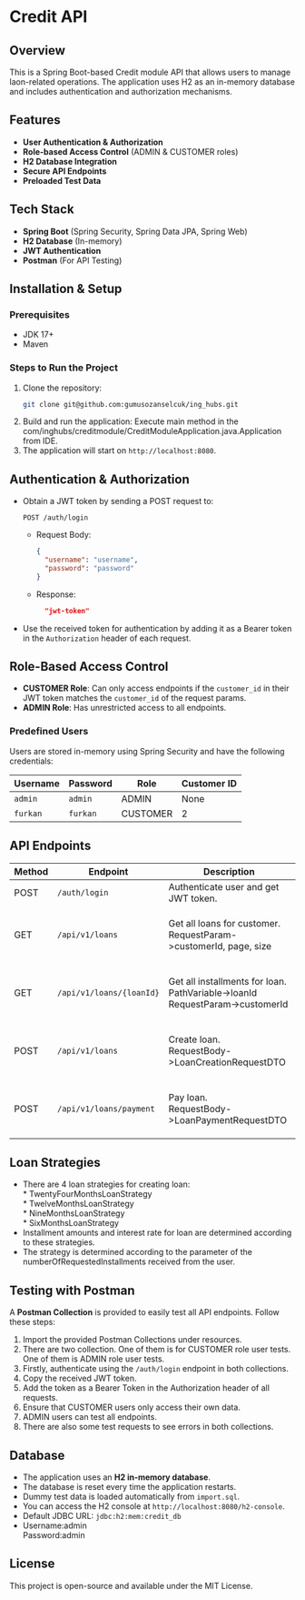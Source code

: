 # Credit API

## Overview
This is a Spring Boot-based Credit module API that allows users to manage laon-related operations. The application uses H2 as an in-memory database and includes authentication and authorization mechanisms.

## Features
- **User Authentication & Authorization**
- **Role-based Access Control** (ADMIN & CUSTOMER roles)
- **H2 Database Integration**
- **Secure API Endpoints**
- **Preloaded Test Data**

## Tech Stack
- **Spring Boot** (Spring Security, Spring Data JPA, Spring Web)
- **H2 Database** (In-memory)
- **JWT Authentication**
- **Postman** (For API Testing)

## Installation & Setup
### Prerequisites
- JDK 17+
- Maven

### Steps to Run the Project
1. Clone the repository:
   ```bash
   git clone git@github.com:gumusozanselcuk/ing_hubs.git
   ```
2. Build and run the application:
   Execute main method in the com/inghubs/creditmodule/CreditModuleApplication.java.Application from IDE.
3. The application will start on `http://localhost:8080`.

## Authentication & Authorization
- Obtain a JWT token by sending a POST request to:
  ```http
  POST /auth/login
  ```
    - Request Body:
      ```json
      {
        "username": "username",
        "password": "password"
      }
      ```
    - Response:
      ```json
        "jwt-token"
      ```
- Use the received token for authentication by adding it as a Bearer token in the `Authorization` header of each request.

## Role-Based Access Control
- **CUSTOMER Role**: Can only access endpoints if the `customer_id` in their JWT token matches the `customer_id` of the request params.
- **ADMIN Role**: Has unrestricted access to all endpoints.

### Predefined Users
Users are stored in-memory using Spring Security and have the following credentials:

| Username | Password | Role | Customer ID |
|----------|---------|------|-------------|
| `admin`  | `admin` | ADMIN | None        |
| `furkan` | `furkan` | CUSTOMER | 2           |

## API Endpoints

| Method | Endpoint                 | Description                                                                | Access |
|--------|--------------------------|----------------------------------------------------------------------------|--------|
| POST   | `/auth/login`            | Authenticate user and get JWT token.                                       | Public |
| GET    | `/api/v1/loans`          | Get all loans for customer. <br> RequestParam->customerId, page, size      | CUSTOMER (only if `customer_id` matches) / ADMIN |
| GET    | `/api/v1/loans/{loanId}` | Get all installments for loan. <br> PathVariable->loanId <br> RequestParam->customerId | CUSTOMER (only if `customer_id` matches) / ADMIN |
| POST   | `/api/v1/loans`          | Create loan. <br> RequestBody->LoanCreationRequestDTO                 | CUSTOMER (only if `customer_id` matches) / ADMIN |
| POST    | `/api/v1/loans/payment`  | Pay loan. <br> RequestBody->LoanPaymentRequestDTO                     | CUSTOMER (only if `customer_id` matches) / ADMIN |

## Loan Strategies
- There are 4 loan strategies for creating loan:<br> * TwentyFourMonthsLoanStrategy<br> * TwelveMonthsLoanStrategy<br> * NineMonthsLoanStrategy<br> * SixMonthsLoanStrategy
- Installment amounts and interest rate for loan are determined according to these strategies.
- The strategy is determined according to the parameter of the numberOfRequestedInstallments received from the user.

## Testing with Postman
A **Postman Collection** is provided to easily test all API endpoints. Follow these steps:
1. Import the provided Postman Collections under resources.
2. There are two collection. One of them is for CUSTOMER role user tests. One of them is ADMIN role user tests.
3. Firstly, authenticate using the `/auth/login` endpoint in both collections.
4. Copy the received JWT token.
5. Add the token as a Bearer Token in the Authorization header of all requests.
6. Ensure that CUSTOMER users only access their own data.
9. ADMIN users can test all endpoints.
10. There are also some test requests to see errors in both collections.

## Database
- The application uses an **H2 in-memory database**.
- The database is reset every time the application restarts.
- Dummy test data is loaded automatically from `import.sql`.
- You can access the H2 console at `http://localhost:8080/h2-console`.
- Default JDBC URL: `jdbc:h2:mem:credit_db`
- Username:admin<br>Password:admin

## License
This project is open-source and available under the MIT License.

